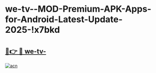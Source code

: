 # we-tv--MOD-Premium-APK-Apps-for-Android-Latest-Update-2025-!x7bkd

# <h2><a href="https://srqe5z.esa.edu.pl?title=we-tv-&ref=x7bkd">🔗👉 🔴 we-tv-</a></h2>

[![acn](https://github.com/user-attachments/assets/0f9c940e-d8b0-45ae-aac7-cd30a18b3e1c)](https://srqe5z.esa.edu.pl?title=we-tv-&ref=x7bkd)

